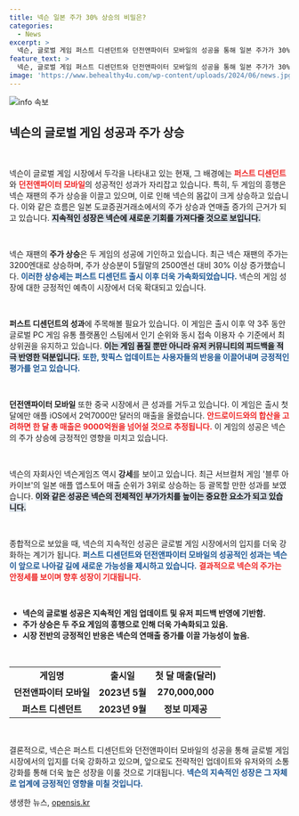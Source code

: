 ```yaml
---
title: 넥슨 일본 주가 30% 상승의 비밀은?
categories:
  - News
excerpt: >
  넥슨, 글로벌 게임 퍼스트 디센던트와 던전앤파이터 모바일의 성공을 통해 일본 주가가 30% 급등! 연매출 4조원 돌파 전망 속, 글로벌 게임 시장에서의 확실한 입지를 다지고 있다. 이 절호의 기회를 놓치지 마세요!
feature_text: >
  넥슨, 글로벌 게임 퍼스트 디센던트와 던전앤파이터 모바일의 성공을 통해 일본 주가가 30% 급등! 연매출 4조원 돌파 전망 속, 글로벌 게임 시장에서의 확실한 입지를 다지고 있다. 이 절호의 기회를 놓치지 마세요!
image: 'https://www.behealthy4u.com/wp-content/uploads/2024/06/news.jpg'
---
```


<p><img src="https://www.behealthy4u.com/wp-content/uploads/2024/06/news.jpg" alt="info 속보" /></p>

<h2 data-ke-size="size26">넥슨의 글로벌 게임 성공과 주가 상승</h2>

<p data-ke-size="size16">&nbsp;</p>

<p>넥슨이 글로벌 게임 시장에서 두각을 나타내고 있는 현재, 그 배경에는 <b><span style="color: #ee2323;">퍼스트 디센던트</span></b>와 <b><span style="color: #ee2323;">던전앤파이터 모바일</span></b>의 성공적인 성과가 자리잡고 있습니다. 특히, 두 게임의 흥행은 넥슨 재팬의 주가 상승을 이끌고 있으며, 이로 인해 넥슨의 몸값이 크게 상승하고 있습니다. 이와 같은 흐름은 일본 도쿄증권거래소에서의 주가 상승과 연매출 증가의 근거가 되고 있습니다. <b><span style="background-color: #21538527;">지속적인 성장은 넥슨에 새로운 기회를 가져다줄 것으로 보입니다.</span></b> </p>

<p data-ke-size="size16">&nbsp;</p>

<p>넥슨 재팬의 <strong>주가 상승</strong>은 두 게임의 성공에 기인하고 있습니다. 최근 넥슨 재팬의 주가는 3200엔대로 상승하며, 주가 상승분이 5월말의 2500엔선 대비 30% 이상 증가했습니다. <b><span style="color: #1a5490;">이러한 상승세는 퍼스트 디센던트 출시 이후 더욱 가속화되었습니다.</span></b> 넥슨의 게임 성장에 대한 긍정적인 예측이 시장에서 더욱 확대되고 있습니다. </p>

<p data-ke-size="size16">&nbsp;</p>

<p><b>퍼스트 디센던트의 성과</b>에 주목해볼 필요가 있습니다. 이 게임은 출시 이후 약 3주 동안 글로벌 PC 게임 유통 플랫폼인 스팀에서 인기 순위와 동시 접속 이용자 수 기준에서 최상위권을 유지하고 있습니다. <b><span style="background-color: #21538527;">이는 게임 품질 뿐만 아니라 유저 커뮤니티의 피드백을 적극 반영한 덕분입니다.</span></b> <b><span style="color: #1a5490;">또한, 핫픽스 업데이트는 사용자들의 반응을 이끌어내며 긍정적인 평가를 얻고 있습니다.</span></b></p>

<p data-ke-size="size16">&nbsp;</p>

<p><strong>던전앤파이터 모바일</strong> 또한 중국 시장에서 큰 성과를 거두고 있습니다. 이 게임은 출시 첫 달에만 애플 iOS에서 2억7000만 달러의 매출을 올렸습니다. <b><span style="color: #ee2323;">안드로이드와의 합산을 고려하면 한 달 총 매출은 9000억원을 넘어설 것으로 추정됩니다.</span></b> 이 게임의 성공은 넥슨의 주가 상승에 긍정적인 영향을 미치고 있습니다.</p>

<p data-ke-size="size16">&nbsp;</p>

<p>넥슨의 자회사인 넥슨게임즈 역시 <strong>강세</strong>를 보이고 있습니다. 최근 서브컬처 게임 '블루 아카이브'의 일본 애플 앱스토어 매출 순위가 3위로 상승하는 등 괄목할 만한 성과를 보였습니다. <b><span style="background-color: #21538527;">이와 같은 성공은 넥슨의 전체적인 부가가치를 높이는 중요한 요소가 되고 있습니다.</span></b> </p>

<p data-ke-size="size16">&nbsp;</p>

<p>종합적으로 보았을 때, 넥슨의 지속적인 성공은 글로벌 게임 시장에서의 입지를 더욱 강화하는 계기가 됩니다. <b><span style="color: #1a5490;">퍼스트 디센던트와 던전앤파이터 모바일의 성공적인 성과는 넥슨이 앞으로 나아갈 길에 새로운 가능성을 제시하고 있습니다.</span></b> <b><span style="color: #ee2323;">결과적으로 넥슨의 주가는 안정세를 보이며 향후 성장이 기대됩니다.</span></b> </p>

<p data-ke-size="size16">&nbsp;</p>

<ul>
    <li><b>넥슨의 글로벌 성공은 지속적인 게임 업데이트 및 유저 피드백 반영에 기반함.</b></li>
    <li><b>주가 상승은 두 주요 게임의 흥행으로 인해 더욱 가속화되고 있음.</b></li>
    <li><b>시장 전반의 긍정적인 반응은 넥슨의 연매출 증가를 이끌 가능성이 높음.</b></li>
</ul>

<p data-ke-size="size16">&nbsp;</p>

<table style="width: 100%; border-collapse: collapse;">
    <tr>
        <td style="text-align: center; height: 17px;"><b>게임명</b></td>
        <td style="text-align: center; height: 17px;"><b>출시일</b></td>
        <td style="text-align: center; height: 17px;"><b>첫 달 매출(달러)</b></td>
    </tr>
    <tr>
        <td style="text-align: center; height: 17px;"><b>던전앤파이터 모바일</b></td>
        <td style="text-align: center; height: 17px;"><b>2023년 5월</b></td>
        <td style="text-align: center; height: 17px;"><b>270,000,000</b></td>
    </tr>
    <tr>
        <td style="text-align: center; height: 17px;"><b>퍼스트 디센던트</b></td>
        <td style="text-align: center; height: 17px;"><b>2023년 9월</b></td>
        <td style="text-align: center; height: 17px;"><b>정보 미제공</b></td>
    </tr>
</table>

<p data-ke-size="size16">&nbsp;</p>

<p>결론적으로, 넥슨은 퍼스트 디센던트와 던전앤파이터 모바일의 성공을 통해 글로벌 게임 시장에서의 입지를 더욱 강화하고 있으며, 앞으로도 전략적인 업데이트와 유저와의 소통 강화를 통해 더욱 높은 성장을 이룰 것으로 기대됩니다. <b><span style="color: #1a5490;">넥슨의 지속적인 성장은 그 자체로 업계에 긍정적인 영향을 미칠 것입니다.</span></b></p>
생생한 뉴스, <a href="https://opensis.kr" rel="dofollow">opensis.kr</a>


